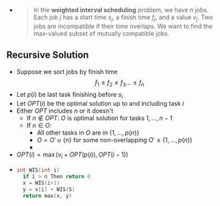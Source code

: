 -
  > In the **weighted interval scheduling** problem, we have $n$ jobs.  Each job $j$ has a start time $s_j$, a finish time $f_j$, and a value $v_j$.  Two jobs are incompatible if their time overlaps.  We want to find the max-valued subset of mutually compatible jobs.
## Recursive Solution
- Suppose we sort jobs by finish time 
  $$ f_1 \le f_2 \le f_3 \dots \le f_n$$
- Let $p(i)$ be last task finishing before $s_i$
- Let $OPT(i)$ be the optimal solution up to and including task $i$
- Either $OPT$ includes $n$ or it doesn't
	- If $n \notin OPT$: $O$ is optimal solution for tasks $1, \dots, n-1$
	- If $n \in O$:
		- All other tasks in $O$ are in $\{1, \dots, p(n)\}$
		- $O = O' \cup \{n\}$ for some non-overlapping $O' \le \{1, \dots, p(n)\}$
		-
- $OPT(i) = \max(v_i + OPT(p(i)), OPT(i-1))$
-
  ```cpp
  int WIS(int i)
  	if i > n Then return 0
  	x = WIS(i+1)
  	y = v[i] + WIS(S)
  	return max(x, y)
  ```